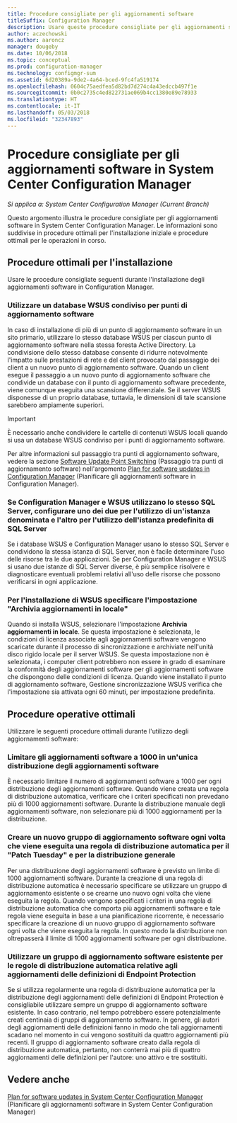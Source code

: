 ```yaml
---
title: Procedure consigliate per gli aggiornamenti software
titleSuffix: Configuration Manager
description: Usare queste procedure consigliate per gli aggiornamenti software in System Center Configuration Manager.
author: aczechowski
ms.author: aaroncz
manager: dougeby
ms.date: 10/06/2018
ms.topic: conceptual
ms.prod: configuration-manager
ms.technology: configmgr-sum
ms.assetid: 6d20389a-9de2-4a64-bced-9fc4fa519174
ms.openlocfilehash: 0604c75aedfea5d82bd7d274c4a43edccb497f1e
ms.sourcegitcommit: 0b0c2735c4ed822731ae069b4cc1380e89e78933
ms.translationtype: HT
ms.contentlocale: it-IT
ms.lasthandoff: 05/03/2018
ms.locfileid: "32347893"
---
```

# <a name="best-practices-for-software-updates-in-system-center-configuration-manager"></a>Procedure consigliate per gli aggiornamenti software in System Center Configuration Manager

*Si applica a: System Center Configuration Manager (Current Branch)*

Questo argomento illustra le procedure consigliate per gli aggiornamenti software in System Center Configuration Manager. Le informazioni sono suddivise in procedure ottimali per l'installazione iniziale e procedure ottimali per le operazioni in corso.  

## <a name="installation-best-practices"></a>Procedure ottimali per l'installazione  
 Usare le procedure consigliate seguenti durante l'installazione degli aggiornamenti software in Configuration Manager.  

### <a name="use-a-shared-wsus-database-for-software-update-points"></a>Utilizzare un database WSUS condiviso per punti di aggiornamento software  
 In caso di installazione di più di un punto di aggiornamento software in un sito primario, utilizzare lo stesso database WSUS per ciascun punto di aggiornamento software nella stessa foresta Active Directory. La condivisione dello stesso database consente di ridurre notevolmente l'impatto sulle prestazioni di rete e del client provocato dal passaggio dei client a un nuovo punto di aggiornamento software. Quando un client esegue il passaggio a un nuovo punto di aggiornamento software che condivide un database con il punto di aggiornamento software precedente, viene comunque eseguita una scansione differenziale. Se il server WSUS disponesse di un proprio database, tuttavia, le dimensioni di tale scansione sarebbero ampiamente superiori.  

> [!IMPORTANT]  
>  È necessario anche condividere le cartelle di contenuti WSUS locali quando si usa un database WSUS condiviso per i punti di aggiornamento software.  

 Per altre informazioni sul passaggio tra punti di aggiornamento software, vedere la sezione [Software Update Point Switching](../../sum/plan-design/plan-for-software-updates.md#BKMK_SUPSwitching) (Passaggio tra punti di aggiornamento software) nell'argomento [Plan for software updates in Configuration Manager](../../sum/plan-design/plan-for-software-updates.md) (Pianificare gli aggiornamenti software in Configuration Manager).  

### <a name="when-configuration-manager-and-wsus-use-the-same-sql-server-configure-one-of-these-to-use-a-named-instance-and-the-other-to-use-the-default-instance-of-sql-server"></a>Se Configuration Manager e WSUS utilizzano lo stesso SQL Server, configurare uno dei due per l'utilizzo di un'istanza denominata e l'altro per l'utilizzo dell'istanza predefinita di SQL Server  
 Se i database WSUS e Configuration Manager usano lo stesso SQL Server e condividono la stessa istanza di SQL Server, non è facile determinare l'uso delle risorse tra le due applicazioni. Se per Configuration Manager e WSUS si usano due istanze di SQL Server diverse, è più semplice risolvere e diagnosticare eventuali problemi relativi all'uso delle risorse che possono verificarsi in ogni applicazione.  

### <a name="specify-the-store-updates-locally-setting-for-the-wsus-installation"></a>Per l'installazione di WSUS specificare l'impostazione "Archivia aggiornamenti in locale"  
 Quando si installa WSUS, selezionare l'impostazione **Archivia aggiornamenti in locale**. Se questa impostazione è selezionata, le condizioni di licenza associate agli aggiornamenti software vengono scaricate durante il processo di sincronizzazione e archiviate nell'unità disco rigido locale per il server WSUS. Se questa impostazione non è selezionata, i computer client potrebbero non essere in grado di esaminare la conformità degli aggiornamenti software per gli aggiornamenti software che dispongono delle condizioni di licenza. Quando viene installato il punto di aggiornamento software, Gestione sincronizzazione WSUS verifica che l'impostazione sia attivata ogni 60 minuti, per impostazione predefinita.  

## <a name="operational-best-practices"></a>Procedure operative ottimali  
 Utilizzare le seguenti procedure ottimali durante l'utilizzo degli aggiornamenti software:  

### <a name="limit-software-updates-to-1000-in-a-single-software-update-deployment"></a>Limitare gli aggiornamenti software a 1000 in un'unica distribuzione degli aggiornamenti software  
 È necessario limitare il numero di aggiornamenti software a 1000 per ogni distribuzione degli aggiornamenti software. Quando viene creata una regola di distribuzione automatica, verificare che i criteri specificati non prevedano più di 1000 aggiornamenti software. Durante la distribuzione manuale degli aggiornamenti software, non selezionare più di 1000 aggiornamenti per la distribuzione.  

### <a name="create-a-new-software-update-group-each-time-an-automatic-deployment-rule-runs-for-patch-tuesday-and-for-general-deployment"></a>Creare un nuovo gruppo di aggiornamento software ogni volta che viene eseguita una regola di distribuzione automatica per il "Patch Tuesday" e per la distribuzione generale  
 Per una distribuzione degli aggiornamenti software è previsto un limite di 1000 aggiornamenti software. Durante la creazione di una regola di distribuzione automatica è necessario specificare se utilizzare un gruppo di aggiornamento esistente o se crearne uno nuovo ogni volta che viene eseguita la regola. Quando vengono specificati i criteri in una regola di distribuzione automatica che comporta più aggiornamenti software e tale regola viene eseguita in base a una pianificazione ricorrente, è necessario specificare la creazione di un nuovo gruppo di aggiornamento software ogni volta che viene eseguita la regola. In questo modo la distribuzione non oltrepasserà il limite di 1000 aggiornamenti software per ogni distribuzione.  

### <a name="use-an-existing-software-update-group-for-automatic-deployment-rules-for-endpoint-protection-definition-updates"></a>Utilizzare un gruppo di aggiornamento software esistente per le regole di distribuzione automatica relative agli aggiornamenti delle definizioni di Endpoint Protection  
 Se si utilizza regolarmente una regola di distribuzione automatica per la distribuzione degli aggiornamenti delle definizioni di Endpoint Protection è consigliabile utilizzare sempre un gruppo di aggiornamento software esistente. In caso contrario, nel tempo potrebbero essere potenzialmente creati centinaia di gruppi di aggiornamento software. In genere, gli autori degli aggiornamenti delle definizioni fanno in modo che tali aggiornamenti scadano nel momento in cui vengono sostituiti da quattro aggiornamenti più recenti. Il gruppo di aggiornamento software creato dalla regola di distribuzione automatica, pertanto, non conterrà mai più di quattro aggiornamenti delle definizioni per l'autore: uno attivo e tre sostituiti.  

## <a name="see-also"></a>Vedere anche  
 [Plan for software updates in System Center Configuration Manager](../../sum/plan-design/plan-for-software-updates.md) (Pianificare gli aggiornamenti software in System Center Configuration Manager)
